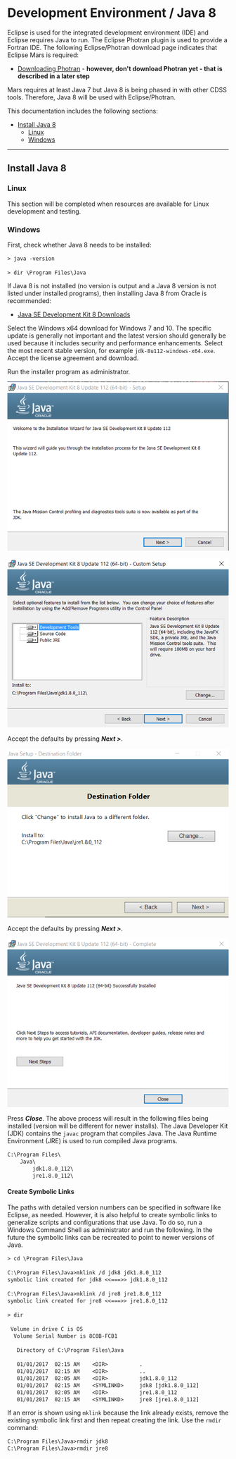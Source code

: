# Development Environment / Java 8

Eclipse is used for the integrated development environment (IDE) and Eclipse requires Java to run.
The Eclipse Photran plugin is used to provide a Fortran IDE.
The following Eclipse/Photran download page indicates that Eclipse Mars is required:

* [Downloading Photran](https://eclipse.org/photran/download.php) - **however, don't download Photran yet - that is described in a later step**

Mars requires at least Java 7 but Java 8 is being phased in with other CDSS tools.
Therefore, Java 8 will be used with Eclipse/Photran.

This documentation includes the following sections:

* [Install Java 8](#install-java-8)
	+ [Linux](#linux)
	+ [Windows](#windows)

------------------

## Install Java 8

### Linux

This section will be completed when resources are available for Linux development and testing.

### Windows

First, check whether Java 8 needs to be installed:

```text
> java -version

> dir \Program Files\Java
```

If Java 8 is not installed (no version is output and a Java 8 version is not listed under installed programs),
then installing Java 8 from Oracle is recommended:

* [Java SE Development Kit 8 Downloads](http://www.oracle.com/technetwork/java/javase/downloads/jdk8-downloads-2133151.html)

Select the Windows x64 download for Windows 7 and 10.
The specific update is generally not important and the latest version should generally be used because
it includes security and performance enhancements.
Select the most recent stable version, for example `jdk-8u112-windows-x64.exe`.
Accept the license agreement and download.

Run the installer program as administrator.

![Install Java 8 1](java8-images/install-java8-1.png)

![Install Java 8 2](java8-images/install-java8-2.png)

Accept the defaults by pressing ***Next >***.

![Install Java 8 3](java8-images/install-java8-3.png)

Accept the defaults by pressing ***Next >***.

![Install Java 8 4](java8-images/install-java8-4.png)

Press ***Close***.  The above process will result in the following files being installed (version will be different for newer installs).
The Java Developer Kit (JDK) contains the `javac` program that compiles Java.
The Java Runtime Environment (JRE) is used to run compiled Java programs.

```text
C:\Program Files\
    Java\
        jdk1.8.0_112\  
        jre1.8.0_112\  
```

#### Create Symbolic Links

The paths with detailed version numbers can be specified in software like Eclipse, as needed.
However, it is also helpful to create symbolic links to generalize scripts and configurations that use Java.
To do so, run a Windows Command Shell as administrator and run the following.
In the future the symbolic links can be recreated to point to newer versions of Java.

```com
> cd \Program Files\Java

C:\Program Files\Java>mklink /d jdk8 jdk1.8.0_112
symbolic link created for jdk8 <<===>> jdk1.8.0_112

C:\Program Files\Java>mklink /d jre8 jre1.8.0_112
symbolic link created for jre8 <<===>> jre1.8.0_112

> dir

 Volume in drive C is OS
  Volume Serial Number is 8C0B-FCB1

   Directory of C:\Program Files\Java

   01/01/2017  02:15 AM    <DIR>          .
   01/01/2017  02:15 AM    <DIR>          ..
   01/01/2017  02:05 AM    <DIR>          jdk1.8.0_112
   01/01/2017  02:15 AM    <SYMLINKD>     jdk8 [jdk1.8.0_112]
   01/01/2017  02:05 AM    <DIR>          jre1.8.0_112
   01/01/2017  02:15 AM    <SYMLINKD>     jre8 [jre1.8.0_112]

```

If an error is shown using `mklink` because the link already exists,
remove the existing symbolic link first and then repeat creating the link.
Use the `rmdir` command:

```
C:\Program Files\Java>rmdir jdk8
C:\Program Files\Java>rmdir jre8
```
